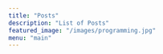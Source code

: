 ```yaml
---
title: "Posts"
description: "List of Posts"
featured_image: "/images/programming.jpg"
menu: "main"
---
```

